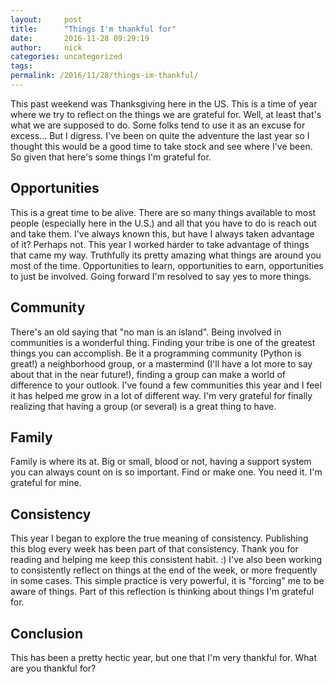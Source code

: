 ```yaml
---
layout:     post
title:      "Things I'm thankful for"
date:       2016-11-28 09:29:19
author:     nick
categories: uncategorized
tags:  
permalink: /2016/11/28/things-im-thankful/
---
```

This past weekend was Thanksgiving here in the US. This is a time of year where we try to reflect on the things we are grateful for. Well, at least that's what we are supposed to do. Some folks tend to use it as an excuse for excess... But I digress. I've been on quite the adventure the last year so I thought this would be a good time to take stock and see where I've been. So given that here's some things I'm grateful for. 

## Opportunities

This is a great time to be alive. There are so many things available to most people (especially here in the U.S.) and all that you have to do is reach out and take them. I've always known this, but have I always taken advantage of it? Perhaps not. This year I worked harder to take advantage of things that came my way. Truthfully its pretty amazing what things are around you most of the time. Opportunities to learn, opportunities to earn, opportunities to just be involved. Going forward I'm resolved to say yes to more things. 

## Community

There's an old saying that "no man is an island". Being involved in communities is a wonderful thing. Finding your tribe is one of the greatest things you can accomplish. Be it a programming community (Python is great!) a neighborhood group, or a mastermind (I'll have a lot more to say about that in the near future!), finding a group can make a world of difference to your outlook. I've found a few communities this year and I feel it has helped me grow in a lot of different way. I'm very grateful for finally realizing that having a group (or several) is a great thing to have. 

## Family

Family is where its at. Big or small, blood or not, having a support system you can always count on is so important. Find or make one. You need it. I'm grateful for mine. 

## Consistency

This year I began to explore the true meaning of consistency. Publishing this blog every week has been part of that consistency. Thank you for reading and helping me keep this consistent habit. :) I've also been working to consistently reflect on things at the end of the week, or more frequently in some cases. This simple practice is very powerful, it is "forcing" me to be aware of things. Part of this reflection is thinking about things I'm grateful for. 

## Conclusion

This has been a pretty hectic year, but one that I'm very thankful for. What are you thankful for?
